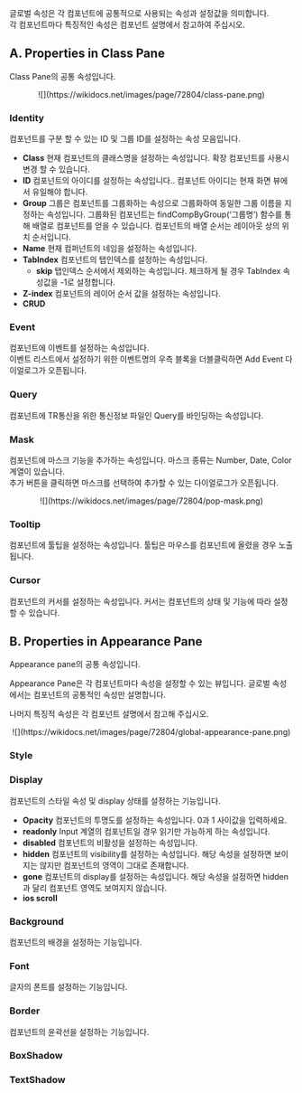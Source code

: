 글로벌 속성은 각 컴포넌트에 공통적으로 사용되는 속성과 설정값을 의미합니다.  
각 컴포넌트마다 특징적인 속성은 컴포넌트 설명에서 참고하여 주십시오.

## A. Properties in Class Pane 
Class Pane의 공통 속성입니다.

<center>
![](https://wikidocs.net/images/page/72804/class-pane.png)
</center>

### Identity
컴포넌트를 구분 할 수 있는 ID 및 그룹 ID를 설정하는 속성 모음입니다.

* **Class** 현재 컴포넌트의 클래스명을 설정하는 속성입니다. 확장 컴포넌트를 사용시 변경 할 수 있습니다.
* **ID** 컴포넌트의 아이디를 설정하는 속성입니다.. 컴포넌트 아이디는 현재 화면 뷰에서 유일해야 합니다.
* **Group** 그룹은 컴포넌트를 그룹화하는 속성으로 그룹화하여 동일한 그룹 이름을 지정하는 속성입니다. 그룹화된 컴포넌트는 findCompByGroup(‘그룹명’) 함수를 통해 배열로 컴포넌트를 얻을 수 있습니다. 컴포넌트의 배열 순서는 레이아웃 상의 위치 순서입니다.
* **Name** 현재 컴퍼넌트의 네임을 설정하는 속성입니다.
* **TabIndex** 컴포넌트의 탭인덱스를 설정하는 속성입니다.
    * **skip** 탭인덱스 순서에서 제외하는 속성입니다. 체크하게 될 경우 TabIndex 속성값을 -1로 설정합니다.
* **Z-index** 컴포넌트의 레이어 순서 값을 설정하는 속성입니다.
* **CRUD**

### Event
컴포넌트에 이벤트를 설정하는 속성입니다.  
이벤트 리스트에서 설정하기 위한 이벤트명의 우측 블록을 더블클릭하면 Add Event 다이얼로그가 오픈됩니다.

### Query
컴포넌트에 TR통신을 위한 통신정보 파일인 Query를 바인딩하는 속성입니다.

### Mask
컴포넌트에 마스크 기능을 추가하는 속성입니다. 마스크 종류는 Number, Date, Color 계열이 있습니다.  
추가 버튼을 클릭하면 마스크를 선택하여 추가할 수 있는 다이얼로그가 오픈됩니다.

<center>
![](https://wikidocs.net/images/page/72804/pop-mask.png) 
</center>

### Tooltip
컴포넌트에 툴팁을 설정하는 속성입니다. 툴팁은 마우스를 컴포넌트에 올렸을 경우 노출됩니다.

### Cursor
컴포넌트의 커서를 설정하는 속성입니다. 커서는 컴포넌트의 상태 및 기능에 따라 설정할 수 있습니다. 

## B. Properties in Appearance Pane
Appearance pane의 공통 속성입니다.

Appearance Pane은 각 컴포넌트마다 속성을 설정할 수 있는 뷰입니다. 글로벌 속성에서는 컴포넌트의 공통적인 속성만 설명합니다.

나머지 특징적 속성은 각 컴포넌트 설명에서 참고해 주십시오.

<center>
![](https://wikidocs.net/images/page/72804/global-appearance-pane.png)
</center>

### Style

### Display 
컴포넌트의 스타일 속성 및 display 상태를 설정하는 기능입니다. 

* **Opacity** 컴포넌트의 투명도를 설정하는 속성입니다. 0과 1 사이값을 입력하세요.
* **readonly** Input 계열의 컴포넌트일 경우 읽기만 가능하게 하는 속성입니다.
* **disabled** 컴포넌트의 비활성을 설정하는 속성입니다.
* **hidden** 컴포넌트의 visibility를 설정하는 속성입니다. 해당 속성을 설정하면 보이지는 않지만 컴포넌트의 영역이 그대로 존재합니다.
* **gone** 컴포넌트의 display를 설정하는 속성입니다. 해당 속성을 설정하면 hidden과 달리 컴포넌트 영역도 보여지지 않습니다.
* **ios scroll**

### Background 
컴포넌트의 배경을 설정하는 기능입니다.

### Font
글자의 폰트를 설정하는 기능입니다.

### Border
컴포넌트의 윤곽선을 설정하는 기능입니다.

### BoxShadow

### TextShadow